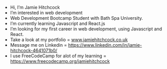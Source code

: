 - Hi, I’m Jamie Hitchcock
- I’m interested in web development
- Web Development Bootcamp Student with Bath Spa University.
- I’m currently learning Javascript and React.js
- I’m looking for my first career in web development, using Javascript and React.
- Take a look at my portfolio = www.jamiehitchcock.co.uk
- Message me on Linkedin = https://www.linkedin.com/in/jamie-hitchcock-4641071b0/
- I use FreeCodeCamp for alot of my learning = https://www.freecodecamp.org/jamiehitchcock
